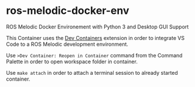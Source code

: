 # ros-melodic-docker-env
ROS Melodic Docker Environement with Python 3 and Desktop GUI Support

This Container uses the [Dev Containers](https://marketplace.visualstudio.com/items?itemName=ms-vscode-remote.remote-containers) extension in order to integrate VS Code to a ROS Melodic development environment. 

Use `>Dev Container: Reopen in Container` command from the Command Palette in order to open workspace folder in container.

Use `make attach` in order to attach a terminal session to already started container.
